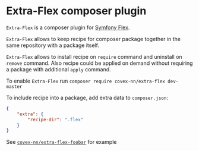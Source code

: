 Extra-Flex composer plugin
==========================

`Extra-Flex` is a composer plugin for [Symfony Flex](https://github.com/symfony/flex).

`Extra-Flex` allows to keep recipe for composer package together in the same repository
with a package itself.
 
`Extra-Flex` allows to install recipe on `require` command and uninstall on `remove` command.
Also recipe could be applied on demand without requiring a package with additional `apply` command.

To enable `Extra-Flex` run `composer require covex-nn/extra-flex dev-master`

To include recipe into a package, add extra data to `composer.json`:

```json
{
    "extra": {
        "recipe-dir": ".flex"     
    }
}
```   

See [`covex-nn/extra-flex-foobar`](https://github.com/covex-nn/extra-flex-foobar/blob/master/composer.json) for example
